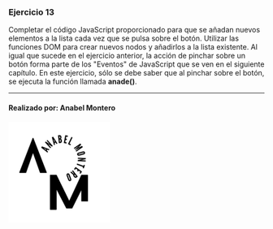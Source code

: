 ### Ejercicio 13

Completar el código JavaScript proporcionado para que se añadan nuevos elementos a la lista cada vez que se pulsa sobre el botón. Utilizar las funciones DOM para crear nuevos nodos y añadirlos a la lista existente. Al igual que sucede en el ejercicio anterior, la acción de pinchar sobre un botón forma parte de los "Eventos" de JavaScript que se ven en el siguiente capítulo. En este ejercicio, sólo se debe saber que al pinchar sobre el botón, se ejecuta la función llamada **anade()**.

---

#### Realizado por: Anabel Montero

![Imagen no encontrada](imagenes/logoModificadoAnabel.png)